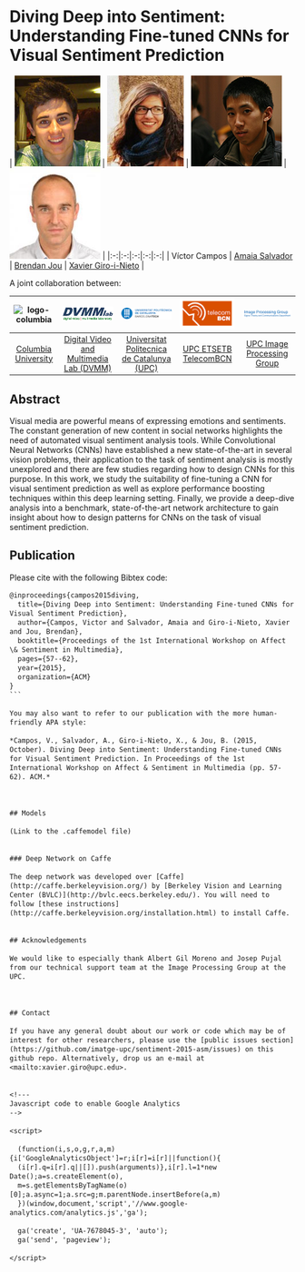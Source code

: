 # Diving Deep into Sentiment: Understanding Fine-tuned CNNs for Visual Sentiment Prediction


| ![Víctor Campos][VictorCampos-photo]  | ![Amaia Salvador][AmaiaSalvador-photo]  | ![Brendan Jou][BrendanJou-photo] | ![Xavier Giro-i-Nieto][XavierGiro-photo]  |
|:-:|:-:|:-:|:-:|:-:|
| Víctor Campos | [Amaia Salvador](https://imatge.upc.edu/web/people/amaia-salvador) |  [Brendan Jou](http://www.ee.columbia.edu/~bjou/) | [Xavier Giro-i-Nieto](https://imatge.upc.edu/web/people/xavier-giro)   |


[VictorCampos-photo]: ./figures/authors/VictorCampos.jpg "Víctor Campos"
[AmaiaSalvador-photo]: ./figures/authors/AmaiaSalvador.jpg "Amaia Salvador"
[BrendanJou-photo]: ./figures/authors/BrendanJou.png "Brendan Jou"
[XavierGiro-photo]: ./figures/authors/XavierGiro.jpg "Xavier Giro-i-Nieto"



A joint collaboration between:

| ![logo-columbia] | ![logo-dvmmlab] | ![logo-upc] | ![logo-etsetb] | ![logo-gpi] | 
|:-:|:-:|:-:|:-:|:-:|
| [Columbia University](https://www.columbia.edu/ ) | [Digital Video and Multimedia Lab (DVMM)](www.ee.columbia.edu/dvmm)  |[Universitat Politecnica de Catalunya (UPC)](http://www.upc.edu/?set_language=en)   | [UPC ETSETB TelecomBCN](https://www.etsetb.upc.edu/en/)  | [UPC Image Processing Group](https://imatge.upc.edu/web/) | 


[logo-columbia]: ./figures/logos/columbia.jpg "Columbia University"
[logo-dvmmlab]: ./figures/logos/dvmm.gif "Digital Video and Multimedia Lab"
[logo-upc]: ./figures/logos/upc.jpg "Universitat Politècnica de Catalunya"
[logo-etsetb]: ./figures/logos/etsetb.png "ETSETB TelecomBCN"
[logo-gpi]: ./figures/logos/gpi.png "UPC Image Processing Group"




## Abstract
Visual media are powerful means of expressing emotions and sentiments. The constant generation of new content in social networks highlights the need of automated visual sentiment analysis tools. While Convolutional Neural Networks (CNNs) have established a new state-of-the-art in several vision problems, their application to the task of sentiment analysis is mostly unexplored and there are few studies regarding how to design CNNs for this purpose. In this work, we study the suitability of fine-tuning a CNN for visual sentiment prediction as well as explore performance boosting techniques within this deep learning setting. Finally, we provide a deep-dive analysis into a benchmark, state-of-the-art network architecture to gain insight about how to design patterns for CNNs on the task of visual sentiment prediction.


## Publication

Please cite with the following Bibtex code:

````
@inproceedings{campos2015diving,
  title={Diving Deep into Sentiment: Understanding Fine-tuned CNNs for Visual Sentiment Prediction},
  author={Campos, Victor and Salvador, Amaia and Giro-i-Nieto, Xavier and Jou, Brendan},
  booktitle={Proceedings of the 1st International Workshop on Affect \& Sentiment in Multimedia},
  pages={57--62},
  year={2015},
  organization={ACM}
}
```

You may also want to refer to our publication with the more human-friendly APA style:

*Campos, V., Salvador, A., Giro-i-Nieto, X., & Jou, B. (2015, October). Diving Deep into Sentiment: Understanding Fine-tuned CNNs for Visual Sentiment Prediction. In Proceedings of the 1st International Workshop on Affect & Sentiment in Multimedia (pp. 57-62). ACM.*



## Models

(Link to the .caffemodel file)


### Deep Network on Caffe

The deep network was developed over [Caffe](http://caffe.berkeleyvision.org/) by [Berkeley Vision and Learning Center (BVLC)](http://bvlc.eecs.berkeley.edu/). You will need to follow [these instructions](http://caffe.berkeleyvision.org/installation.html) to install Caffe.


## Acknowledgements

We would like to especially thank Albert Gil Moreno and Josep Pujal from our technical support team at the Image Processing Group at the UPC.



## Contact

If you have any general doubt about our work or code which may be of interest for other researchers, please use the [public issues section](https://github.com/imatge-upc/sentiment-2015-asm/issues) on this github repo. Alternatively, drop us an e-mail at <mailto:xavier.giro@upc.edu>.


<!---
Javascript code to enable Google Analytics
-->

<script>

  (function(i,s,o,g,r,a,m){i['GoogleAnalyticsObject']=r;i[r]=i[r]||function(){
  (i[r].q=i[r].q||[]).push(arguments)},i[r].l=1*new Date();a=s.createElement(o),
  m=s.getElementsByTagName(o)[0];a.async=1;a.src=g;m.parentNode.insertBefore(a,m)
  })(window,document,'script','//www.google-analytics.com/analytics.js','ga');

  ga('create', 'UA-7678045-3', 'auto');
  ga('send', 'pageview');

</script>